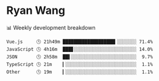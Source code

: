 # Ryan Wang

 <!-- waka-box start -->
📊 Weekly development breakdown
```text
Vue.js     🕓 21h49m ███████████████████▎░░░░░░░ 71.4%
JavaScript 🕓 4h16m  ███▊░░░░░░░░░░░░░░░░░░░░░░░ 14.0%
JSON       🕓 2h58m  ██▌░░░░░░░░░░░░░░░░░░░░░░░░  9.7%
TypeScript 🕓 21m    ▎░░░░░░░░░░░░░░░░░░░░░░░░░░  1.1%
Other      🕓 19m    ▎░░░░░░░░░░░░░░░░░░░░░░░░░░  1.1%
```
<!-- Powered by https://github.com/YouEclipse/waka-box-go . -->
<!-- waka-box end -->
